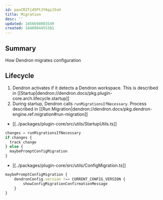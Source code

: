 ```yaml
---
id: pauCR2Tjd5PtJY6qzJSvH
title: Migration
desc: ''
updated: 1656698003549
created: 1640904455381
---
```


## Summary

How Dendron migrates configuration

## Lifecycle

1. Dendron activates if it detects a Dendron workspace. This is described in [[Startup|dendron://dendron.docs/pkg.plugin-core.arch.lifecycle.startup]]
1. During startup, Dendron calls `runMigrationsIfNecessary`. Process described in [[Run Migration|dendron://dendron.docs/pkg.dendron-engine.ref.migration#run-migration]]



- [[../packages/plugin-core/src/utils/StartupUtils.ts]]
```ts
changes = runMigrationsIfNecessary
if changes { 
  track change
} else {
  maybePromptConfigMigration
}
```

- [[../packages/plugin-core/src/utils/ConfigMigration.ts]]
```ts
maybePromptConfigMigration {
    dendronConfig.version !== CURRENT_CONFIG_VERSION {
        showConfigMigrationConfirmationMessage
    }
}
```
